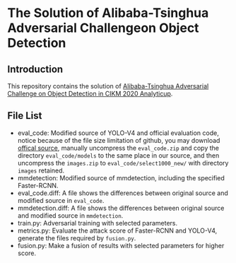 # The Solution of Alibaba-Tsinghua Adversarial Challengeon Object Detection
## Introduction
This repository contains the solution of [Alibaba-Tsinghua Adversarial Challenge on Object Detection in CIKM 2020 Analyticup](http://www.cikm2020.org/adversarial-challenge-on-object-detection/).

## File List
- eval_code: Modified source of YOLO-V4 and official evaluation code, notice because of the file size limitation of github, you may download [offical source](https://tianchi-competition.oss-accelerate.aliyuncs.com/531806/data.zip), manually uncompress the `eval_code.zip` and copy the directory `eval_code/models` to the same place in our source, and then uncompress the `images.zip` to `eval_code/select1000_new/` with directory `images` retained.
- mmdetection: Modified source of mmdetection, including the specified Faster-RCNN. 
- eval_code.diff: A file shows the differences between original source and modified source in `eval_code`. 
- mmdetection.diff: A file shows the differences between original source and modified source in `mmdetection`. 
- train.py: Adversarial training with selected parameters.  
- metrics.py: Evaluate the attack score of Faster-RCNN and YOLO-V4, generate the files required by `fusion.py`.  
- fusion.py: Make a fusion of results with selected parameters for higher score.








